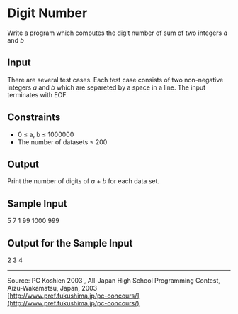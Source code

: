 
    
# Digit Number

Write a program which computes the digit number of sum of two integers _a_ and _b_

## Input

There are several test cases. Each test case consists of two non-negative integers _a_ and _b_ which are separeted by a space in a line. The input terminates with EOF.

## Constraints

- 0 ≤ a, b ≤ 1000000
- The number of datasets ≤ 200

## Output

Print the number of digits of _a_ + _b_ for each data set.

## Sample Input

5 7 1 99 1000 999
## Output for the Sample Input

2 3 4
* * *

Source: PC Koshien 2003 , All-Japan High School Programming Contest, Aizu-Wakamatsu, Japan, 2003  
  [http://www.pref.fukushima.jp/pc-concours/](http://www.pref.fukushima.jp/pc-concours/)

 
